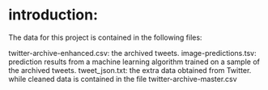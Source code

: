 # introduction:

The data for this project is contained in the following files:

twitter-archive-enhanced.csv: the archived tweets.
image-predictions.tsv: prediction results from a machine learning algorithm trained on a sample of the archived tweets.
tweet_json.txt: the extra data obtained from Twitter.
while cleaned data is contained in the file twitter-archive-master.csv

